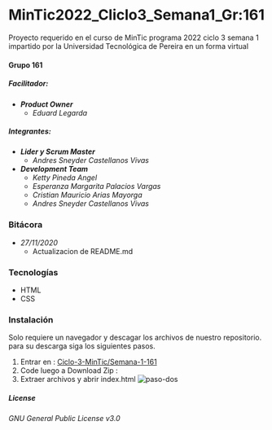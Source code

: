 # MinTic2022_Cliclo3_Semana1_Gr:161

Proyecto requerido en el curso de MinTic programa 2022 ciclo 3 semana 1 impartido por la Universidad Tecnológica de Pereira en un forma virtual

#### Grupo 161
##### Facilitador:
   - ***Product Owner***
     - _Eduard Legarda_
##### Integrantes:
  - ***Lider y Scrum Master***
       - _Andres Sneyder Castellanos Vivas_ 
  - ***Development Team***
       - _Ketty Pineda Angel_
       - _Esperanza Margarita Palacios Vargas_
       - _Cristian Mauricio Arias Mayorga_
       - _Andres Sneyder Castellanos Vivas_ 
       
  


### Bitácora

  - _27/11/2020_
    - Actualizacion de README.md



### Tecnologías
- HTML
- CSS

### Instalación

Solo requiere un navegador y descagar los archivos de nuestro repositorio. para su descarga siga los siguientes pasos.
1. Entrar en : [Ciclo-3-MinTic/Semana-1-161]
2. Code luego a Download Zip : 
3. Extraer archivos y abrir index.html ![paso-dos](https://i.ibb.co/m4zPZ8p/Screenshot-8.jpg)
 

##### License
_GNU General Public License v3.0_


[Ciclo-3-MinTic/Semana-1-161]: <https://github.com/Ciclo-3-MinTic/Semana-1-161>
